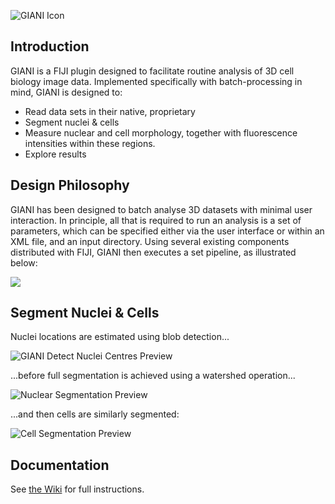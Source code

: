 ![GIANI Icon](https://raw.githubusercontent.com/wiki/djpbarry/Giani/images/GianiIcon.png)

## Introduction

GIANI is a FIJI plugin designed to facilitate routine analysis of 3D cell biology image data. Implemented specifically with batch-processing in mind, GIANI is designed to:

* Read data sets in their native, proprietary
* Segment nuclei & cells
* Measure nuclear and cell morphology, together with fluorescence intensities within these regions.
* Explore results

## Design Philosophy

GIANI has been designed to batch analyse 3D datasets with minimal user interaction. In principle, all that is required to run an analysis is a set of parameters, which can be specified either via the user interface or within an XML file, and an input directory. Using several existing components distributed with FIJI, GIANI then executes a set pipeline, as illustrated below:

![](https://raw.githubusercontent.com/wiki/djpbarry/Giani/images/GIANIPhilosophy.PNG)

## Segment Nuclei & Cells

Nuclei locations are estimated using blob detection...

![GIANI Detect Nuclei Centres Preview](https://raw.githubusercontent.com/wiki/djpbarry/Giani/images/GIANI_Detect_Nuclei_Centres_Preview.PNG)

...before full segmentation is achieved using a watershed operation...

![Nuclear Segmentation Preview](https://raw.githubusercontent.com/wiki/djpbarry/Giani/images/GIANI_Segment_Nuclei_Preview.PNG)


...and then cells are similarly segmented:

![Cell Segmentation Preview](
https://raw.githubusercontent.com/wiki/djpbarry/Giani/images/GIANI_Segment_Cells_Preview.PNG)

## Documentation

See [the Wiki](https://github.com/djpbarry/Giani/wiki) for full instructions.
